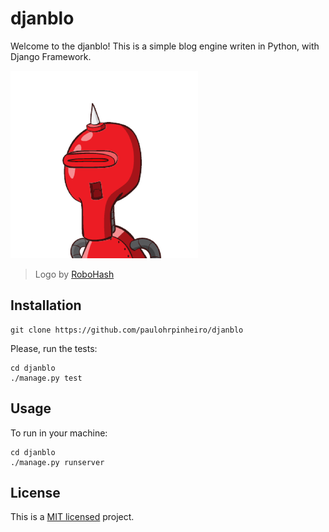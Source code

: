 # djanblo

Welcome to the djanblo! This is a simple blog engine writen in Python, with Django Framework.

![djanblo blog](djanblo.png)
> Logo by [RoboHash](https://robohash.org/)

## Installation

    git clone https://github.com/paulohrpinheiro/djanblo

Please, run the tests:

    cd djanblo
    ./manage.py test

## Usage

To run in your machine:

    cd djanblo
    ./manage.py runserver

## License

This is a [MIT licensed](LICENSE) project.